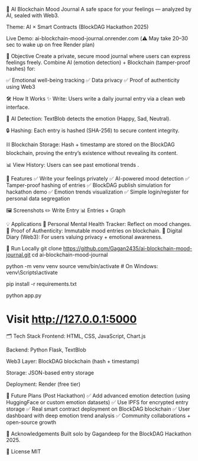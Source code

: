 🌱 AI Blockchain Mood Journal
A safe space for your feelings — analyzed by AI, sealed with Web3.

Theme: AI × Smart Contracts (BlockDAG Hackathon 2025)

Live Demo: ai-blockchain-mood-journal.onrender.com
(⚠️ May take 20–30 sec to wake up on free Render plan)

🎯 Objective
Create a private, secure mood journal where users can express feelings freely.
Combine AI (emotion detection) + Blockchain (tamper-proof hashes) for:

✅ Emotional well-being tracking
✅ Data privacy
✅ Proof of authenticity using Web3

🛠️ How It Works
✨ Write: Users write a daily journal entry via a clean web interface.

🧠 AI Detection: TextBlob detects the emotion (Happy, Sad, Neutral).

🔒 Hashing: Each entry is hashed (SHA-256) to secure content integrity.

⛓️ Blockchain Storage: Hash + timestamp are stored on the BlockDAG blockchain, proving the entry’s existence without revealing its content.

📊 View History: Users can see past emotional trends .

🌟 Features
✅ Write your feelings privately
✅ AI-powered mood detection
✅ Tamper-proof hashing of entries
✅ BlockDAG publish simulation for hackathon demo
✅ Emotion trends visualization
✅ Simple login/register for personal data segregation

🖼️ Screenshots
✏️ Write Entry	📊 Entries + Graph

💡 Applications
🌿 Personal Mental Health Tracker: Reflect on mood changes.
🔐 Proof of Authenticity: Immutable mood entries on blockchain.
📔 Digital Diary (Web3): For users valuing privacy + emotional awareness.

🚀 Run Locally
git clone https://github.com/Gagan2435/ai-blockchain-mood-journal.git
cd ai-blockchain-mood-journal

python -m venv venv
source venv/bin/activate  # On Windows: venv\Scripts\activate

pip install -r requirements.txt

python app.py
# Visit http://127.0.0.1:5000

🗂️ Tech Stack
Frontend: HTML, CSS, JavaScript, Chart.js

Backend: Python Flask, TextBlob

Web3 Layer: BlockDAG blockchain (hash + timestamp)

Storage: JSON-based entry storage

Deployment: Render (free tier)

🚧 Future Plans (Post Hackathon)
✅ Add advanced emotion detection (using HuggingFace or custom emotion datasets)
✅ Use IPFS for encrypted entry storage
✅ Real smart contract deployment on BlockDAG blockchain
✅ User dashboard with deep emotion trend analysis
✅ Community collaborations + open-source growth

🙌 Acknowledgements
Built solo by Gagandeep for the BlockDAG Hackathon 2025.

📜 License
MIT

